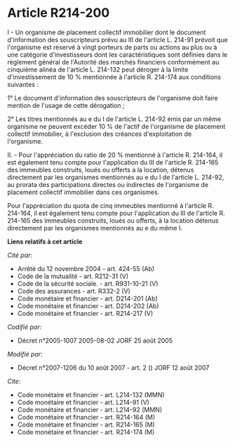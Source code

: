 # Article R214-200

I - Un organisme de placement collectif immobilier dont le document d'information des souscripteurs prévu au III de l'article
L. 214-91 prévoit que l'organisme est réservé à vingt porteurs de parts ou actions au plus ou à une catégorie d'investisseurs
dont les caractéristiques sont définies dans le règlement général de l'Autorité des marchés financiers conformément au
cinquième alinéa de l'article L. 214-132 peut déroger à la limite d'investissement de 10 % mentionnée à l'article R. 214-174
aux conditions suivantes :

1° Le document d'information des souscripteurs de l'organisme doit faire mention de l'usage de cette dérogation ;

2° Les titres mentionnés au e du I de l'article L. 214-92 émis par un même organisme ne peuvent excéder 10 % de l'actif de
l'organisme de placement collectif immobilier, à l'exclusion des créances d'exploitation de l'organisme.

II. - Pour l'appréciation du ratio de 20 % mentionné à l'article R. 214-164, il est également tenu compte pour l'application
du III de l'article R. 214-165 des immeubles construits, loués ou offerts à la location, détenus directement par les
organismes mentionnés au e du I de l'article L. 214-92, au prorata des participations directes ou indirectes de l'organisme
de placement collectif immobilier dans ces organismes.

Pour l'appréciation du quota de cinq immeubles mentionné à l'article R. 214-164, il est également tenu compte pour
l'application du III de l'article R. 214-165 des immeubles construits, loués ou offerts, à la location détenus directement
par les organismes mentionnés au e du même I.

**Liens relatifs à cet article**

_Cité par_:

  - Arrêté du 12 novembre 2004 - art. 424-55 (Ab)
  - Code de la mutualité - art. R212-31 (V)
  - Code de la sécurité sociale. - art. R931-10-21 (V)
  - Code des assurances - art. R332-2 (V)
  - Code monétaire et financier - art. D214-201 (Ab)
  - Code monétaire et financier - art. D214-202 (Ab)
  - Code monétaire et financier - art. R214-217 (V)

_Codifié par_:

  - Décret n°2005-1007 2005-08-02 JORF 25 août 2005

_Modifié par_:

  - Décret n°2007-1206 du 10 août 2007 - art. 2 () JORF 12 août 2007

_Cite_:

  - Code monétaire et financier - art. L214-132 (MMN)
  - Code monétaire et financier - art. L214-91 (V)
  - Code monétaire et financier - art. L214-92 (MMN)
  - Code monétaire et financier - art. R214-164 (M)
  - Code monétaire et financier - art. R214-165 (M)
  - Code monétaire et financier - art. R214-174 (M)
